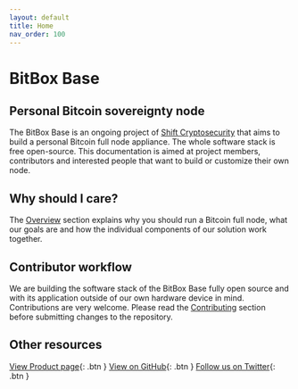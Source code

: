 ```yaml
---
layout: default
title: Home
nav_order: 100
---
```

# BitBox Base

## Personal Bitcoin sovereignty node

The BitBox Base is an ongoing project of [Shift Cryptosecurity](https://shiftcrypto.ch/) that aims to build a personal Bitcoin full node appliance.
The whole software stack is free open-source.
This documentation is aimed at project members, contributors and interested people that want to build or customize their own node.

## Why should I care?

The [Overview](overview) section explains why you should run a Bitcoin full node, what our goals are and how the individual components of our solution work together.

## Contributor workflow

We are building the software stack of the BitBox Base fully open source and with its application outside of our own hardware device in mind. Contributions are very welcome. Please read the [Contributing](contributing.md) section before submitting changes to the repository.

## Other resources

[View Product page](https://shiftcrypto.ch/base){: .btn } [View on GitHub](https://github.com/digitalbitbox/bitbox-base){: .btn } [Follow us on Twitter](https://twitter.com/ShiftCryptoHQ){: .btn }
